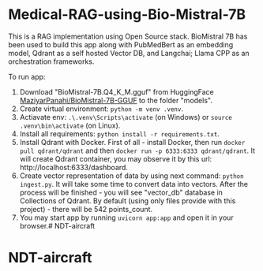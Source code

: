 # Medical-RAG-using-Bio-Mistral-7B
This is a RAG implementation using Open Source stack. BioMistral 7B has been used to build this app along with PubMedBert as an embedding model, Qdrant as a self hosted Vector DB, and Langchai; Llama CPP as an orchestration frameworks.

To run app:
1. Download "BioMistral-7B.Q4_K_M.gguf" from HuggingFace [MaziyarPanahi/BioMistral-7B-GGUF](https://huggingface.co/MaziyarPanahi/BioMistral-7B-GGUF) to the folder "models".
2. Create virtual environment: `python -m venv .venv`.
3. Actiavate env: `.\.venv\Scripts\activate` (on Windows) or `source .venv\bin\activate` (on Linux).
4. Install all requirements: `python install -r requirements.txt`.
5. Install Qdrant with Docker. First of all - install Docker, then run `docker pull qdrant/qdrant` and then `docker run -p 6333:6333 qdrant/qdrant`. It will create Qdrant container, you may observe it by this url: http://localhost:6333/dashboard.
6. Create vector representation of data by using next command: `python ingest.py`. It will take some time to convert data into vectors. After the process will be finished - you will see "vector_db" database in Collections of Qdrant. By default (using only files provide with this project) - there will be 542 points_count.
7. You may start app by running `uvicorn app:app` and open it in your browser.# NDT-aircraft
# NDT-aircraft
